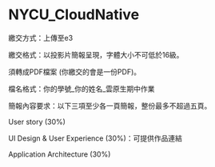 # NYCU_CloudNative
繳交方式：上傳至e3

繳交格式：以投影片簡報呈現，字體大小不可低於16級。

須轉成PDF檔案 (你繳交的會是一份PDF)。

檔名格式：你的學號_你的姓名_雲原生期中作業

簡報內容要求：以下三項至少各一頁簡報，整份最多不超過五頁。

User story (30%)

UI Design & User Experience (30%)：可提供作品連結

Application Architecture (30%)
